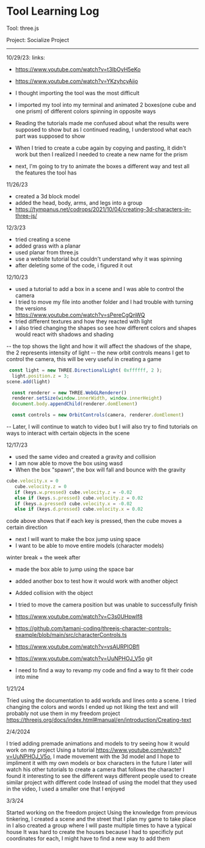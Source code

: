 # Tool Learning Log

Tool: three.js

Project: Socialize Project

---

10/29/23:
links:
* https://www.youtube.com/watch?v=t3lbOyH5eKo
* https://www.youtube.com/watch?v=YKzyhcyAijo

* I thought importing the tool was the most difficult
* I imported my tool into my terminal and animated 2 boxes(one cube and one prism) of different colors spinning in opposite ways
* Reading the tutorials made me confused about what the results were supposed to show but as I continued reading, I understood what each part was supposed to show
* When I tried to create a cube again by copying and pasting, it didn't work but then I realized I needed to create a new name for the prism
* next, I'm going to try to animate the boxes a different way and test all the features the tool has

11/26/23
* created a 3d block model
* added the head, body, arms, and legs into a group
* https://tympanus.net/codrops/2021/10/04/creating-3d-characters-in-three-js/

12/3/23

* tried creating a scene
* added grass with a planar
* used planar from three.js
* use a website tutorial but couldn't understand why it was spinning
* after deleting some of the code, i figured it out

12/10/23

* used a tutorial to add a box in a scene and I was able to control the camera
* I tried to move my file into another folder and I had trouble with turning the versions
* https://www.youtube.com/watch?v=sPereCgQnWQ
* tried different textures and how they reacted with light
* I also tried changing the shapes so see how different colors and shapes would react with shadows and shading

-- the top shows the light and how it will affect the shadows of the shape, the 2 represents intensity of light
-- the new orbit controls means I get to control the camera, this will be very useful in creating a game
```js
 const light = new THREE.DirectionalLight( 0xffffff, 2 );
  light.position.z = 3;
scene.add(light)

  const renderer = new THREE.WebGLRenderer()
  renderer.setSize(window.innerWidth, window.innerHeight)
  document.body.appendChild(renderer.domElement)

  const controls = new OrbitControls(camera, renderer.domElement)
  ```

  -- Later, I will continue to watch to video but I will also try to find tutorials on ways to interact with certain objects in the scene

12/17/23

 * used the same video and created a gravity and collision
 * I am now able to move the box using wasd
 * When the box "spawn", the box will fall and bounce with the gravity
 ```js
 cube.velocity.x = 0
    cube.velocity.z = 0
    if (keys.w.pressed) cube.velocity.z = -0.02
    else if (keys.s.pressed) cube.velocity.z = 0.02
    if (keys.a.pressed) cube.velocity.x = -0.02
    else if (keys.d.pressed) cube.velocity.x = 0.02
 ```
 code above shows that if each key is pressed, then the cube moves a certain direction
 * next I will want to make the box jump using space
 * I want to be able to move entire models (character models)

 winter break + the week after

 * made the box able to jump using the space bar
 * added another box to test how it would work with another object
 * Added collision with the object
 * I tried to move the camera position but was unable to successfully finish
 * https://www.youtube.com/watch?v=C3s0UHpwlf8
 * https://github.com/tamani-coding/threejs-character-controls-example/blob/main/src/characterControls.ts
 * https://www.youtube.com/watch?v=vsAURPIOBfI
 * https://www.youtube.com/watch?v=UuNPHOJ_V5o git

 * I need to find a way to revamp my code and find a way to fit their code into mine

 1/21/24

 Tried using the documentation to add workds and lines onto a scene.
 I tried changing the colors and words
 I ended up not liking the text and will probably not use them in my freedom project
 https://threejs.org/docs/index.html#manual/en/introduction/Creating-text

 2/4/2024

 I tried adding premade animations and models to try seeing how it would work on my project
 Using a tutorial https://www.youtube.com/watch?v=UuNPHOJ_V5o, I made movement with the 3d model and I hope to impliment it with my own models or box characters in the future
 I later will watch his other tutorials to create a camera that follows the character
 I found it interesting to see the different ways different people used to create similar project with different code
 Instead of using the model that they used in the video, I used a smaller one that I enjoyed

 3/3/24

 Started working on the freedom project
 Using the knowledge from previous tinkering, I created a scene and the street that I plan my game to take place in
 I also created a group where I will paste multiple times to have a typical house
  It was hard to create the houses because I had to specificly put coordinates for each, I might have to find a new way to add them

<!--
* Links you used today (websites, videos, etc)
* Things you tried, progress you made, etc
* Challenges, a-ha moments, etc
* Questions you still have
* What you're going to try next
-->

